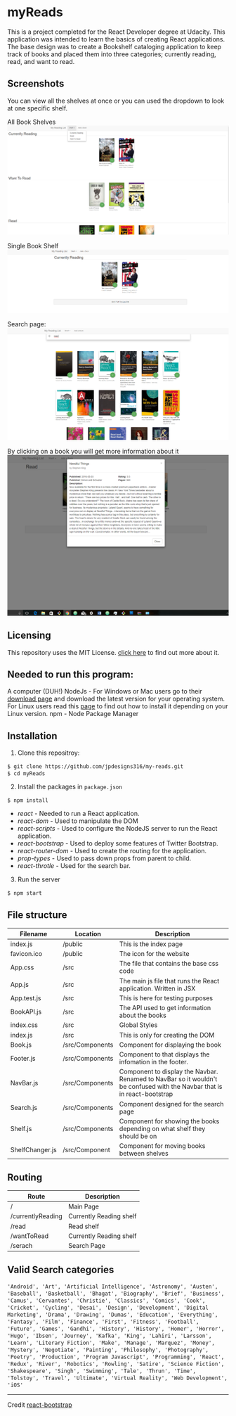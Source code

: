 # myReads
This is a project completed for the React Developer degree at Udacity. This application was intended to learn the basics of creating React applications. The base design was to create a Bookshelf cataloging application to keep track of books and placed them into three categories; currently reading, read, and want to read.

## Screenshots

You can view all the shelves at once or you can used the dropdown to look at one specific shelf.

All Book Shelves
![Main Page](/images/main02.PNG)

Single  Book Shelf
![Main Page](/images/shelf.PNG)

Search page:
![Search Page](/images/search.PNG)

By clicking on a book you will get more information about it
![More Detail](/images/modal.PNG)

## Licensing

This repository uses the MIT License. [click here](Liscence.MD) to find out more about it.

## Needed to run this program:
A computer (DUH!)
NodeJs - For Windows or Mac users go to their [download page](https://nodejs.org/en/download) and download the latest version for your operating system. For Linux users read this [page](https://nodejs.org/en/download/package-manager/) to find out how to install it depending on your Linux version.
npm - Node Package Manager


## Installation
1. Clone this repositroy:
```
$ git clone https://github.com/jpdesigns316/my-reads.git
$ cd myReads
```
2. Install the packages in `package.json`
```
$ npm install
```
* *react* -  Needed to run a React application.
* *react-dom* - Used to manipulate the DOM
* *react-scripts* - Used to configure the NodeJS server to run the React application.
* *react-bootstrap* - Used to deploy some features of Twitter Bootstrap.
* *react-router-dom* - Used to create the routing for the application.
* *prop-types* - Used to pass down props from parent to child.
* *react-throtle* - Used for the search bar.

3. Run the server
```
$ npm start
```

## File structure
| Filename | Location | Description |
|---|--|---|
| index.js | /public | This is the index page |
| favicon.ico | /public | The icon for the website |
| App.css | /src | The file that contains the base css code |
| App.js | /src | The main js file that runs the React application. Written in JSX |
| App.test.js | /src | This is here for testing purposes |
| BookAPI.js | /src | The API used to get information about the books |
| index.css | /src | Global Styles|
| index.js | /src | This is only for creating the DOM |
| Book.js | /src/Components | Component for displaying the book |
| Footer.js | /src/Components | Component to that displays the infomation in the footer. |
| NavBar.js | /src/Components | Component to display the Navbar. Renamed to NavBar so it wouldn't be confused with the Navbar that is in react-bootstrap |
| Search.js | /src/Components | Component designed for the search page |
| Shelf.js | /src/Components | Component for showing the books depending on what shelf they should be on |
| ShelfChanger.js | /src/Component | Component for moving books between shelves |


 ## Routing
 | Route | Description |
 |--|--|
 | / | Main Page |
 | /currentlyReading | Currently Reading shelf |
 | /read | Read shelf |
 | /wantToRead | Currently Reading shelf |
 | /serach | Search Page |


## Valid Search categories

```
'Android', 'Art', 'Artificial Intelligence', 'Astronomy', 'Austen', 'Baseball', 'Basketball', 'Bhagat', 'Biography', 'Brief', 'Business', 'Camus', 'Cervantes', 'Christie', 'Classics', 'Comics', 'Cook', 'Cricket', 'Cycling', 'Desai', 'Design', 'Development', 'Digital Marketing', 'Drama', 'Drawing', 'Dumas', 'Education', 'Everything', 'Fantasy', 'Film', 'Finance', 'First', 'Fitness', 'Football', 'Future', 'Games', 'Gandhi', 'History', 'History', 'Homer', 'Horror', 'Hugo', 'Ibsen', 'Journey', 'Kafka', 'King', 'Lahiri', 'Larsson', 'Learn', 'Literary Fiction', 'Make', 'Manage', 'Marquez', 'Money', 'Mystery', 'Negotiate', 'Painting', 'Philosophy', 'Photography', 'Poetry', 'Production', 'Program Javascript', 'Programming', 'React', 'Redux', 'River', 'Robotics', 'Rowling', 'Satire', 'Science Fiction', 'Shakespeare', 'Singh', 'Swimming', 'Tale', 'Thrun', 'Time', 'Tolstoy', 'Travel', 'Ultimate', 'Virtual Reality', 'Web Development', 'iOS'
```
---
Credit [react-bootstrap](https://react-bootstrap.github.io/)
